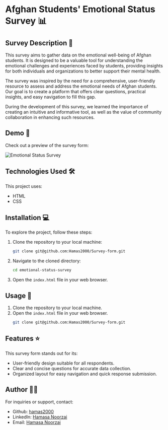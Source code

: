 # Afghan Students' Emotional Status Survey 📊

## Survey Description 📝

This survey aims to gather data on the emotional well-being of Afghan students. It is designed to be a valuable tool for understanding the emotional challenges and experiences faced by students, providing insights for both individuals and organizations to better support their mental health.

The survey was inspired by the need for a comprehensive, user-friendly resource to assess and address the emotional needs of Afghan students. Our goal is to create a platform that offers clear questions, practical insights, and easy navigation to fill this gap.

During the development of this survey, we learned the importance of creating an intuitive and informative tool, as well as the value of community collaboration in enhancing such resources.

## Demo 📸

Check out a preview of the survey form:

![Emotional Status Survey](https://example.com/emotional-status-survey-preview)

## Technologies Used 🛠️

This project uses:

- HTML
- CSS

## Installation 💻

To explore the project, follow these steps:

1. Clone the repository to your local machine:
   ```bash
   git clone git@github.com:Hamas2000/Survey-form.git
   ```
2. Navigate to the cloned directory:
   ```bash
   cd emotional-status-survey
   ```
3. Open the `index.html` file in your web browser.

## Usage 🎯

1. Clone the repository to your local machine.
2. Open the `index.html` file in your web browser.
   ```bash
   git clone git@github.com:Hamas2000/Survey-form.git
   ```

## Features ⭐

This survey form stands out for its:

- User-friendly design suitable for all respondents.
- Clear and concise questions for accurate data collection.
- Organized layout for easy navigation and quick response submission.

## Author 👩‍💻

For inquiries or support, contact:
- Github: [hamas2000](https://github.com/Hamas2000)
- LinkedIn: [Hamasa Noorzai](http://www.linkedin.com/in/hamasa-noorzai-6787a6196)
- Email: [Hamasa Noorzai](mailto:hamasa.noorzai2000@gamil.com)
